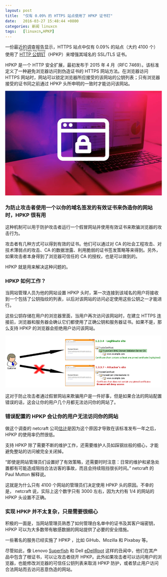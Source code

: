 ```yaml
---
layout: post
title:	"仅有 0.09% 的 HTTPS 站点使用了 HPKP 证书钉"
date:	2016-03-27 15:48:44 +0800 
categories:	新闻 linuxcn 
tags:	[linuxcn,HPKP]
---
```



一份最近的调查报告显示，HTTPS 站点中仅有 0.09% 的站点（大约 4100 个）使用了 <ruby> <a href="/article-5282-1.html">  HTTP 公钥钉 </a> <rp>  （ </rp> <rt>  HTTP Public Key Pinning </rt> <rp>  ） </rp></ruby>（HPKP）来增强其域名的 SSL/TLS 证书。


HPKP 是一个 HTTP 安全扩展，最初发布于 2015 年 4 月（RFC 7469）。该标准定义了一种避免浏览器访问到伪造证书的 HTTPS 网站方法。在浏览器访问 HTTPS 网站时，网站可以锁定浏览器所应接受的该网站的公钥列表；只有浏览器接受的证书同之前通过 HPKP 头所申明的一致时才能访问该网站。


![](/Asserts/Images/album/201603/27/154847sjz7ly0q7jp0mkwl.jpg)


### 为防止攻击者使用一个以你的域名签发的有效证书来伪造你的网站时，HPKP 很有用


这种机制可以用于防护攻击者运行一个假冒网站并使用有效证书来欺骗浏览器的攻击行为。


攻击者有几种方式可以得到有效的证书。他们可以通过对 CA 的社会工程攻击、对技术薄弱点的攻击、CA 的数据泄露、利用脆弱的证书签发策略等来得到。另外，如果攻击者本身得到了浏览器可信任的 CA 的授权，也是可以做到的。


HPKP 就是用来解决这种问题的。


### HPKP 如何工作？


当网站管理人员为他的网站设置 HPKP 头时，第一次连接到该域名的用户将接收到一个包括了公钥指纹的列表，以后对该网站的访问必定使用这些公钥之一才能进行。


这些公钥存储在用户的浏览器里面，当用户再次访问该网站时，在建立 HTTPS 连接前，浏览器和服务器会确认它们都使用了正确公钥和服务器证书。如果不是，那么支持 HPKP 的浏览器会拒绝用户访问该网站。


![](/Asserts/Images/album/201603/27/154849ep1m1uwfujyc2kw2.png)


这对于防止攻击者通过假冒网站来欺骗用户是一件好事，但是如果合法的网站配置错误的话，这会让你的用户几个月都无法访问你的网站了。


### 错误配置的 HPKP 会让你的用户无法访问你的网站


做这个调查的 netcraft 公司[估计](http://news.netcraft.com/archives/2016/03/22/secure-websites-shun-http-public-key-pinning.html)是因为这个原因才导致在该标准发布一年之后，HPKP 的使用率仍然很低。


支持 HPKP 除了需要不断的维护工作，还需要维护人员如踩钢丝般的细心，才能避免整站的访问被完全关闭掉。


“即使是网站管理员们设置好了有效策略，还需要时时注意：日常的维护和紧急处置都有可能造成阻挡合法访客的事故，而且会持续阻挡很长时间。” netcraft 的 Paul Mutton 解释说。


这就是为什么只有 4100 个网站的管理员们决定使用 HPKP 头的原因。不幸的是， netcraft 说，实际上这个数字只有 3000 左右，因为大约有 1/4 的网站的 HPKP 头设置不正确。


### 实现 HPKP 并不太复杂，只是需要很细心


积极的一面是，当网站管理员熟悉了如何管理白名单中的证书及其客户端密钥，HPKP 可以为大多数带有敏感数据的网站提供了必要的安全措施。


一些著名的服务已经实施了 HPKP ，比如 GiHub、Mozilla 和 Pixabay 等。


尽管如此，像 Lenovo [Superfish](http://news.softpedia.com/news/Lenovo-Pushed-MitM-Capable-Browser-Add-On-Onto-Its-Products-473631.shtml) 和 Dell [eDellRoot](http://news.softpedia.com/news/dell-ships-laptops-with-root-certificate-big-security-no-no-496616.shtml) 这样的丑闻中，他们在其产品中包含了根证书，可以让攻击者绕开 HPKP。此外如果攻击者可以访问用户的浏览器，也能修改浏览器的可信任公钥列表来取消 HPKP 防护，或者禁止用户访问合法网站而去访问恶意伪造的网站。
